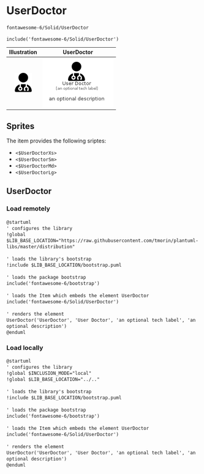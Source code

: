 # UserDoctor


```text
fontawesome-6/Solid/UserDoctor
```

```text
include('fontawesome-6/Solid/UserDoctor')
```



| Illustration | UserDoctor |
| :---: | :---: |
| ![illustration for Illustration](../../fontawesome-6/Solid/UserDoctor.png) | ![illustration for UserDoctor](../../fontawesome-6/Solid/UserDoctor.Local.png) |



## Sprites
The item provides the following sriptes:

- `<$UserDoctorXs>`
- `<$UserDoctorSm>`
- `<$UserDoctorMd>`
- `<$UserDoctorLg>`





## UserDoctor

### Load remotely
```plantuml
@startuml
' configures the library
!global $LIB_BASE_LOCATION="https://raw.githubusercontent.com/tmorin/plantuml-libs/master/distribution"

' loads the library's bootstrap
!include $LIB_BASE_LOCATION/bootstrap.puml

' loads the package bootstrap
include('fontawesome-6/bootstrap')

' loads the Item which embeds the element UserDoctor
include('fontawesome-6/Solid/UserDoctor')

' renders the element
UserDoctor('UserDoctor', 'User Doctor', 'an optional tech label', 'an optional description')
@enduml
```

### Load locally
```plantuml
@startuml
' configures the library
!global $INCLUSION_MODE="local"
!global $LIB_BASE_LOCATION="../.."

' loads the library's bootstrap
!include $LIB_BASE_LOCATION/bootstrap.puml

' loads the package bootstrap
include('fontawesome-6/bootstrap')

' loads the Item which embeds the element UserDoctor
include('fontawesome-6/Solid/UserDoctor')

' renders the element
UserDoctor('UserDoctor', 'User Doctor', 'an optional tech label', 'an optional description')
@enduml
```

